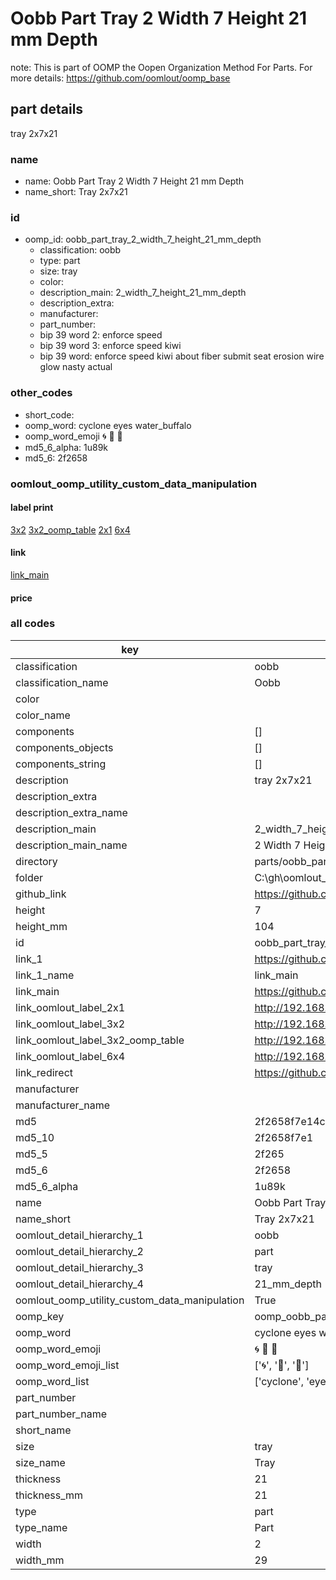 # Oobb Part Tray 2 Width 7 Height 21 mm Depth  

note: This is part of OOMP the Oopen Organization Method For Parts. For more details: https://github.com/oomlout/oomp_base

##  part details
  



tray 2x7x21



### name
* name: Oobb Part Tray 2 Width 7 Height 21 mm Depth
* name_short: Tray 2x7x21 
### id
* oomp_id: oobb_part_tray_2_width_7_height_21_mm_depth
  * classification: oobb
  * type: part
  * size: tray
  * color: 
  * description_main: 2_width_7_height_21_mm_depth
  * description_extra: 
  * manufacturer: 
  * part_number: 
  * bip 39 word 2: enforce speed
  * bip 39 word 3: enforce speed kiwi
  * bip 39 word: enforce speed kiwi about fiber submit seat erosion wire glow nasty actual

### other_codes
* short_code: 
* oomp_word: cyclone eyes water_buffalo
* oomp_word_emoji :cyclone: :eyes: :water_buffalo:
* md5_6_alpha: 1u89k
* md5_6: 2f2658






### oomlout_oomp_utility_custom_data_manipulation
#### label print
[3x2](http://192.168.1.245:1112/?label=oomp%201u89k)
[3x2_oomp_table](http://192.168.1.108:1112/?label=oomp%201u89k)
[2x1](http://192.168.1.242:1112/?label=oomp%201u89k)
[6x4](http://192.168.1.55:1112/?label=oomp%201u89k)    

#### link

[link_main](https://github.com/oomlout/oomlout_oobb_version_4_generated_parts/tree/main/navigation_oomp/oobb/part/tray/2_width_7_height_21_mm_depth/part)                              

#### price







### all codes 
| key | value |  
| --- | --- |  
| classification | oobb |  
| classification_name | Oobb |  
| color |  |  
| color_name |  |  
| components | [] |  
| components_objects | [] |  
| components_string | [] |  
| description | tray 2x7x21 |  
| description_extra |  |  
| description_extra_name |  |  
| description_main | 2_width_7_height_21_mm_depth |  
| description_main_name | 2 Width 7 Height 21 mm Depth |  
| directory | parts/oobb_part_tray_2_width_7_height_21_mm_depth |  
| folder | C:\gh\oomlout_oobb_version_4_generated_parts\parts\oobb_part_tray_2_width_7_height_21_mm_depth |  
| github_link | https://github.com/oomlout/oomlout_oomp_part_src/tree/main/parts/oobb_part_tray_2_width_7_height_21_mm_depth |  
| height | 7 |  
| height_mm | 104 |  
| id | oobb_part_tray_2_width_7_height_21_mm_depth |  
| link_1 | https://github.com/oomlout/oomlout_oobb_version_4_generated_parts/tree/main/navigation_oomp/oobb/part/tray/2_width_7_height_21_mm_depth/part |  
| link_1_name | link_main |  
| link_main | https://github.com/oomlout/oomlout_oobb_version_4_generated_parts/tree/main/navigation_oomp/oobb/part/tray/2_width_7_height_21_mm_depth/part |  
| link_oomlout_label_2x1 | http://192.168.1.242:1112/?label=oomp%201u89k |  
| link_oomlout_label_3x2 | http://192.168.1.245:1112/?label=oomp%201u89k |  
| link_oomlout_label_3x2_oomp_table | http://192.168.1.108:1112/?label=oomp%201u89k |  
| link_oomlout_label_6x4 | http://192.168.1.55:1112/?label=oomp%201u89k |  
| link_redirect | https://github.com/oomlout/oomlout_oobb_version_4_generated_parts/tree/main/parts/oobb_tray_02_07_21 |  
| manufacturer |  |  
| manufacturer_name |  |  
| md5 | 2f2658f7e14cb84b602ad006f6f44251 |  
| md5_10 | 2f2658f7e1 |  
| md5_5 | 2f265 |  
| md5_6 | 2f2658 |  
| md5_6_alpha | 1u89k |  
| name | Oobb Part Tray 2 Width 7 Height 21 mm Depth |  
| name_short | Tray 2x7x21  |  
| oomlout_detail_hierarchy_1 | oobb |  
| oomlout_detail_hierarchy_2 | part |  
| oomlout_detail_hierarchy_3 | tray |  
| oomlout_detail_hierarchy_4 | 21_mm_depth |  
| oomlout_oomp_utility_custom_data_manipulation | True |  
| oomp_key | oomp_oobb_part_tray_2_width_7_height_21_mm_depth |  
| oomp_word | cyclone eyes water_buffalo |  
| oomp_word_emoji | :cyclone: :eyes: :water_buffalo: |  
| oomp_word_emoji_list | [':cyclone:', ':eyes:', ':water_buffalo:'] |  
| oomp_word_list | ['cyclone', 'eyes', 'water_buffalo'] |  
| part_number |  |  
| part_number_name |  |  
| short_name |  |  
| size | tray |  
| size_name | Tray |  
| thickness | 21 |  
| thickness_mm | 21 |  
| type | part |  
| type_name | Part |  
| width | 2 |  
| width_mm | 29 |  
